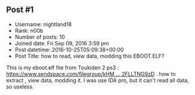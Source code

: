 ## Post #1
- Username: nightland18
- Rank: n00b
- Number of posts: 10
- Joined date: Fri Sep 09, 2016 3:59 pm
- Post datetime: 2016-10-25T05:09:38+00:00
- Post Title: how to read, view data, modding this EBOOT.ELF?

This is my eboot.elf file from Toukiden 2 ps3 : [https://www.sendspace.com/filegroup/kHM ... 2FLLTNG9zD](https://www.sendspace.com/filegroup/kHMxeKuKFJhn2D7roc%2BsTMr%2FLLTNG9zD)  . how to extract , view data, modding it. I was use IDA pro, but it can't read all data, so useless.
